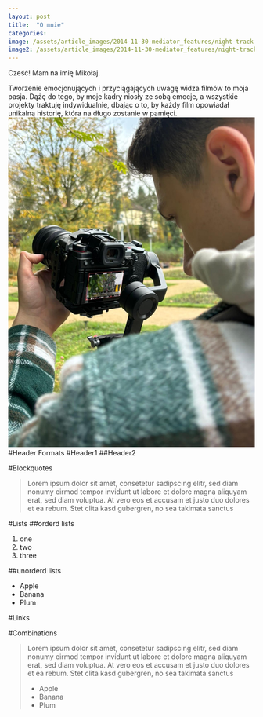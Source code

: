 ```yaml
---
layout: post
title:  "O mnie"
categories:
image: /assets/article_images/2014-11-30-mediator_features/night-track.JPG
image2: /assets/article_images/2014-11-30-mediator_features/night-track-mobile.JPG
---
```

Cześć! Mam na imię Mikołaj.

Tworzenie emocjonujących i przyciągających uwagę widza filmów to moja pasja. Dążę do tego, by moje kadry niosły ze sobą emocje, a wszystkie projekty traktuję indywidualnie, dbając o to, by każdy film opowiadał unikalną historię, która na długo zostanie w pamięci.
![Złote liście](/assets/images/fota1.jpg)
#Header Formats
#Header1
##Header2

#Blockquotes
>Lorem ipsum dolor sit amet, consetetur sadipscing elitr, sed diam nonumy eirmod tempor invidunt ut labore et dolore magna aliquyam erat, sed diam voluptua. At vero eos et accusam et justo duo dolores et ea rebum. Stet clita kasd gubergren, no sea takimata sanctus

#Lists
##orderd lists
1. one
2. two
3. three

##unorderd lists
- Apple
- Banana
- Plum

#Links


#Combinations
>Lorem ipsum dolor sit amet, consetetur sadipscing elitr, sed diam nonumy eirmod tempor invidunt ut labore et dolore magna aliquyam erat, sed diam voluptua. At vero eos et accusam et justo duo dolores et ea rebum. Stet clita kasd gubergren, no sea takimata sanctus
>
> - Apple
> - Banana
> - Plum
